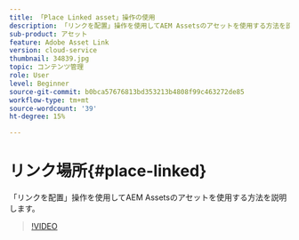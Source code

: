 ```yaml
---
title: 「Place Linked asset」操作の使用
description: 「リンクを配置」操作を使用してAEM Assetsのアセットを使用する方法を説明します。
sub-product: アセット
feature: Adobe Asset Link
version: cloud-service
thumbnail: 34839.jpg
topic: コンテンツ管理
role: User
level: Beginner
source-git-commit: b0bca57676813bd353213b4808f99c463272de85
workflow-type: tm+mt
source-wordcount: '39'
ht-degree: 15%

---
```



# リンク場所{#place-linked}

「リンクを配置」操作を使用してAEM Assetsのアセットを使用する方法を説明します。

>[!VIDEO](https://video.tv.adobe.com/v/34839/?quality=12)
